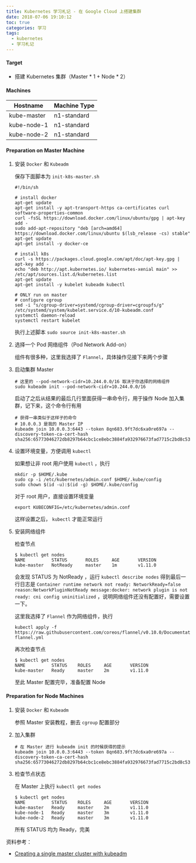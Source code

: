 ```yaml
---
title: Kubernetes 学习札记 - 在 Google Cloud 上搭建集群
date: 2018-07-06 19:10:12
toc: true
categories: 学习
tags:
  - kubernetes
  - 学习札记
---
```


#### Target

* 搭建 Kubernetes 集群（Master * 1 + Node * 2）
<!-- more -->


#### Machines

Hostname|Machine Type
--------|------------
kube-master|n1-standard
kube-node-1|n1-standard
kube-node-2|n1-standard



#### Preparation on Master Machine

1. 安装 `Docker` 和 `Kubeadm`

   保存下面脚本为 `init-k8s-master.sh`

   ```shell
   #!/bin/sh

   # install docker
   apt-get update
   apt-get install -y apt-transport-https ca-certificates curl software-properties-common
   curl -fsSL https://download.docker.com/linux/ubuntu/gpg | apt-key add -
   sudo add-apt-repository "deb [arch=amd64] https://download.docker.com/linux/ubuntu $(lsb_release -cs) stable"
   apt-get update
   apt-get install -y docker-ce

   # install k8s
   curl -s https://packages.cloud.google.com/apt/doc/apt-key.gpg | apt-key add -
   echo "deb http://apt.kubernetes.io/ kubernetes-xenial main" >> /etc/apt/sources.list.d/kubernetes.list
   apt-get update
   apt-get install -y kubelet kubeadm kubectl

   # ONLY run on master
   # configure cgroup
   sed -i "s/cgroup-driver=systemd/cgroup-driver=cgroupfs/g" /etc/systemd/system/kubelet.service.d/10-kubeadm.conf
   systemctl daemon-reload
   systemctl restart kubelet
   ```

   执行上述脚本 `sudo source init-k8s-master.sh`

2. 选择一个 Pod 网络组件（Pod Network Add-on）

   组件有很多种，这里我选择了 `Flannel`，具体操作见接下来两个步骤

3. 启动集群 Master

   ```shell
   # 这里的 --pod-network-cidr=10.244.0.0/16 取决于你选择的网络组件
   sudo kubeadm init --pod-network-cidr=10.244.0.0/16
   ```

   启动了之后从结果的最后几行里面获得一串命令行，用于操作 Node 加入集群，记下来，这个命令行有用

   ```shell
   # 获得一串类似于这样子的命令
   # 10.0.0.3 是我的 Master IP
   kubeadm join 10.0.0.3:6443 --token 8qn683.9ft7dc6xa0re697a --discovery-token-ca-cert-hash sha256:65773046272db8297b64cbc1ce8ebc3884fa932976673fad7715c2bd8c53c6a0
   ```

4. 设置环境变量，方便调用 `kubectl`

   如果想让非 root 用户使用 `kubectl` ，执行

   ```shell
   mkdir -p $HOME/.kube
   sudo cp -i /etc/kubernetes/admin.conf $HOME/.kube/config
   sudo chown $(id -u):$(id -g) $HOME/.kube/config
   ```

   对于 root 用户，直接设置环境变量

   ```shell
   export KUBECONFIG=/etc/kubernetes/admin.conf
   ```

   这样设置之后， `kubectl` 才能正常运行

5. 安装网络组件

   检查节点

   ```shell
   $ kubectl get nodes
   NAME          STATUS       ROLES     AGE       VERSION
   kube-master   NotReady     master    1m        v1.11.0
   ```

   会发现 STATUS 为 NotReady ，运行 `kubectl describe nodes` 得到最后一行日志是 `Container runtime network not ready: NetworkReady=false reason:NetworkPluginNotReady message:docker: network plugin is not ready: cni config uninitialized` ，说明网络组件还没有配置好，需要设置一下。

   这里我选择了 `Flannel` 作为网络组件，执行

   ```shell
   kubectl apply -f https://raw.githubusercontent.com/coreos/flannel/v0.10.0/Documentation/kube-flannel.yml
   ```

   再次检查节点

   ```shell
   $ kubectl get nodes
   NAME          STATUS    ROLES     AGE       VERSION
   kube-master   Ready     master    2m        v1.11.0
   ```

   至此 Master 配置完毕，准备配置 Node



#### Preparation for Node Machines

1. 安装 `Docker` 和 `Kubeadm`

   参照 Master 安装教程，删去 `cgroup` 配置部分

2. 加入集群

   ```shell
   # 在 Master 进行 kubeadm init 的时候获得的提示
   kubeadm join 10.0.0.3:6443 --token 8qn683.9ft7dc6xa0re697a --discovery-token-ca-cert-hash sha256:65773046272db8297b64cbc1ce8ebc3884fa932976673fad7715c2bd8c53c6a0
   ```

3. 检查节点状态

   在 Master 上执行 `kubectl get nodes`

   ```shell
   $ kubectl get nodes
   NAME          STATUS    ROLES     AGE       VERSION
   kube-master   Ready     master    2m        v1.11.0
   kube-node-1   Ready     master    3m        v1.11.0
   kube-node-2   Ready     master    3m        v1.11.0
   ```

   所有 STATUS 均为 Ready，完美



资料参考：

* [Creating a single master cluster with kubeadm](https://kubernetes.io/docs/setup/independent/create-cluster-kubeadm/)
